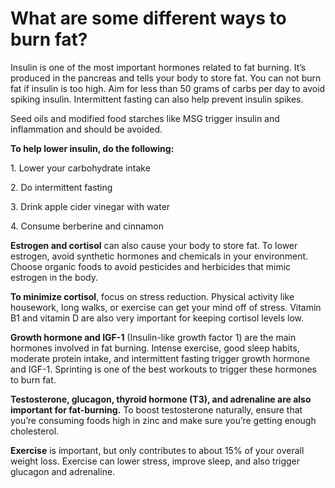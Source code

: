 # What are some different ways to burn fat?

Insulin is one of the most important hormones related to fat burning. It’s produced in the pancreas and tells your body to store fat. You can not burn fat if insulin is too high. Aim for less than 50 grams of carbs per day to avoid spiking insulin. Intermittent fasting can also help prevent insulin spikes.

Seed oils and modified food starches like MSG trigger insulin and inflammation and should be avoided.

**To help lower insulin, do the following:**

1\. Lower your carbohydrate intake

2\. Do intermittent fasting

3\. Drink apple cider vinegar with water

4\. Consume berberine and cinnamon

**Estrogen and cortisol** can also cause your body to store fat. To lower estrogen, avoid synthetic hormones and chemicals in your environment. Choose organic foods to avoid pesticides and herbicides that mimic estrogen in the body.

**To minimize cortisol**, focus on stress reduction. Physical activity like housework, long walks, or exercise can get your mind off of stress. Vitamin B1 and vitamin D are also very important for keeping cortisol levels low.

**Growth hormone and IGF-1** (Insulin-like growth factor 1) are the main hormones involved in fat burning. Intense exercise, good sleep habits, moderate protein intake, and intermittent fasting trigger growth hormone and IGF-1. Sprinting is one of the best workouts to trigger these hormones to burn fat.

**Testosterone, glucagon, thyroid hormone (T3), and adrenaline are also important for fat-burning.** To boost testosterone naturally, ensure that you’re consuming foods high in zinc and make sure you’re getting enough cholesterol.

**Exercise** is important, but only contributes to about 15% of your overall weight loss. Exercise can lower stress, improve sleep, and also trigger glucagon and adrenaline.